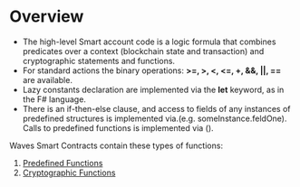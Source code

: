 # Overview

* The high-level Smart account code is a logic formula that combines predicates over a context \(blockchain state and transaction\) and cryptographic statements and functions.
* For standard actions the binary operations: **&gt;=, &gt;, &lt;, &lt;=, +, &&, \|\|, ==** are available. 
* Lazy constants declaration are implemented via the **let** keyword, as in the F\# language. 
* There is an if-then-else clause, and access to fields of any instances of predefined structures is implemented via.\(e.g. someInstance.feldOne\). Calls to predefined functions is implemented via \(\).

Waves Smart Contracts contain these types of functions:

1. [Predefined Functions](/technical-details/waves-contracts-language-description/functions/predefined-functions.md)
2. [Cryptographic Functions](/technical-details/waves-contracts-language-description/functions/cryptographic-functions.md)



